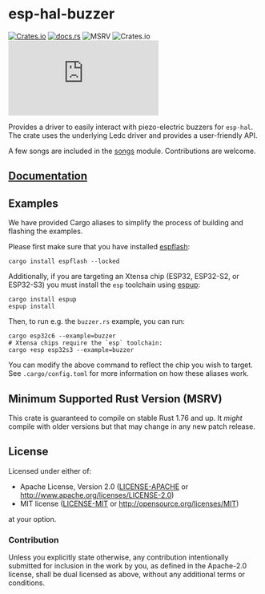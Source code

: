 # esp-hal-buzzer

[![Crates.io](https://img.shields.io/crates/v/esp-hal-buzzer?labelColor=1C2C2E&color=C96329&logo=Rust&style=flat-square)](https://crates.io/crates/esp-hal-buzzer)
[![docs.rs](https://img.shields.io/docsrs/esp-hal-buzzer?labelColor=1C2C2E&color=C96329&logo=rust&style=flat-square)](https://docs.rs/esp-hal-buzzer)
![MSRV](https://img.shields.io/badge/MSRV-1.76-blue?labelColor=1C2C2E&style=flat-square)
![Crates.io](https://img.shields.io/crates/l/esp-hal-buzzer?labelColor=1C2C2E&style=flat-square)
[![Matrix](https://img.shields.io/matrix/esp-rs:matrix.org?label=join%20matrix&labelColor=1C2C2E&color=BEC5C9&logo=matrix&style=flat-square)](https://matrix.to/#/#esp-rs:matrix.org)

Provides a driver to easily interact with piezo-electric buzzers for `esp-hal`. The crate uses the underlying Ledc driver and provides a user-friendly API.

A few songs are included in the [songs](./src/songs.rs) module. Contributions are welcome.

## [Documentation]

[documentation]: https://docs.rs/esp-hal-buzzer/

## Examples

We have provided Cargo aliases to simplify the process of building and flashing the examples.

Please first make sure that you have installed [espflash]:

```
cargo install espflash --locked
```

Additionally, if you are targeting an Xtensa chip (ESP32, ESP32-S2, or ESP32-S3) you must install the `esp` toolchain using [espup]:

```
cargo install espup
espup install
```

Then, to run e.g. the `buzzer.rs` example, you can run:

```
cargo esp32c6 --example=buzzer
# Xtensa chips require the `esp` toolchain:
cargo +esp esp32s3 --example=buzzer
```

You can modify the above command to reflect the chip you wish to target. See `.cargo/config.toml` for more information on how these aliases work.

[espflash]: https://github.com/esp-rs/espflash
[espup]: https://github.com/esp-rs/espup

## Minimum Supported Rust Version (MSRV)

This crate is guaranteed to compile on stable Rust 1.76 and up. It _might_
compile with older versions but that may change in any new patch release.

## License

Licensed under either of:

- Apache License, Version 2.0 ([LICENSE-APACHE](../LICENSE-APACHE) or http://www.apache.org/licenses/LICENSE-2.0)
- MIT license ([LICENSE-MIT](../LICENSE-MIT) or http://opensource.org/licenses/MIT)

at your option.

### Contribution

Unless you explicitly state otherwise, any contribution intentionally submitted for inclusion in
the work by you, as defined in the Apache-2.0 license, shall be dual licensed as above, without
any additional terms or conditions.

